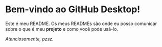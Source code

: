 # Bem-vindo ao GitHub Desktop!

Este é meu README. Os meus READMEs são onde eu posso comunicar sobre o que é meu **projeto** e como você pode usá-lo.

*Atenciosamente, pzsz.*

